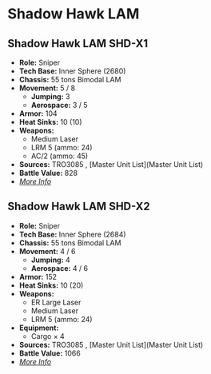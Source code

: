 # Shadow Hawk LAM 

## Shadow Hawk LAM SHD-X1 

- **Role:** Sniper 
- **Tech Base:** Inner Sphere (2680) 
- **Chassis:** 55 tons Bimodal LAM 
- **Movement:** 5 / 8 
  - **Jumping:** 3 
  - **Aerospace:** 3 / 5 
- **Armor:** 104 
- **Heat Sinks:** 10 (10) 
- **Weapons:** 
  - Medium Laser 
  - LRM 5 (ammo: 24) 
  - AC/2 (ammo: 45) 
- **Sources:** TRO3085 , [Master Unit List](Master Unit List) 
- **Battle Value:** 828 
- [*More Info*](shadow_hawk_lam/shadow_hawk_lam_shd-x1.md) 

## Shadow Hawk LAM SHD-X2 

- **Role:** Sniper 
- **Tech Base:** Inner Sphere (2684) 
- **Chassis:** 55 tons Bimodal LAM 
- **Movement:** 4 / 6 
  - **Jumping:** 4 
  - **Aerospace:** 4 / 6 
- **Armor:** 152 
- **Heat Sinks:** 10 (20) 
- **Weapons:** 
  - ER Large Laser 
  - Medium Laser 
  - LRM 5 (ammo: 24) 
- **Equipment:** 
  - Cargo × 4 
- **Sources:** TRO3085 , [Master Unit List](Master Unit List) 
- **Battle Value:** 1066 
- [*More Info*](shadow_hawk_lam/shadow_hawk_lam_shd-x2.md) 

